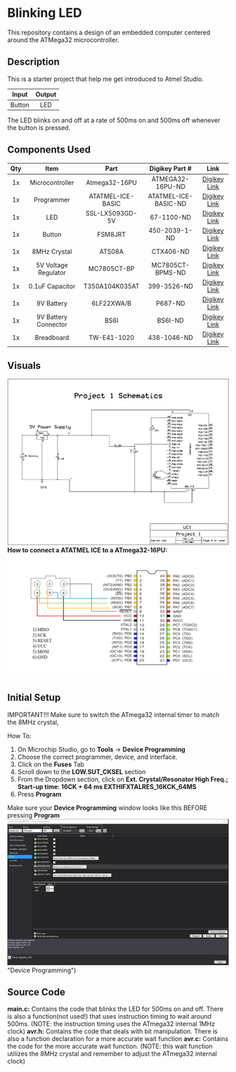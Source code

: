 # Blinking LED
 This repository contains a design of an embedded computer centered around the ATMega32 microcontroller.

Description
------
This is a starter project that help me get introduced to Atmel Studio.

| Input    | Output    |
| ---------|:---------:|
| Button   | LED       |  

The LED blinks on and off at a rate of 500ms on and 500ms off whenever the button is pressed.

Components Used
------
| Qty    | Item    | Part    | Digikey Part # | Link    | 
|:------:|:-------:|:-------:|:--------------:|:-------:|
| 1x     | Microcontroller | Atmega32-16PU | ATMEGA32-16PU-ND| [Digikey Link](https://www.digikey.com/en/products/detail/microchip-technology/ATMEGA32-16PU/739771?s=N4IgTCBcDaIIIBUCyBRA4nAzGAtARgDYAFAVRwDkAREAXQF8g) |
| 1x     | Programmer | ATATMEL-ICE-BASIC | ATATMEL-ICE-BASIC-ND | [Digikey Link](https://www.digikey.com/en/products/detail/microchip-technology/ATATMEL-ICE-BASIC/4753381?s=N4IgTCBcDaIIIBVEFkCiAZAtASQMKswCE4BlPTAOQBEQBdAXyA) | 
| 1x     | LED | SSL-LX5093GD-5V | 67-1100-ND | [Digikey Link](https://www.digikey.com/en/products/detail/lumex-opto-components-inc/SSL-LX5093GD-5V/270898?s=N4IgTCBcDaIGwHYC0BGFAGdSByAREAugL5A) |
| 1x     | Button | FSM8JRT | 450-2039-1-ND | [Digikey Link](https://www.digikey.com/en/products/detail/te-connectivity-alcoswitch-switches/FSM8JRT/4146916?s=N4IgTCBcDaICwFYAMBaMSDMBOFBGFAcgCIgC6AvkA) |
| 1x     | 8MHz Crystal | ATS08A | CTX406-ND | [Digikey Link](https://www.digikey.com/en/products/detail/cts-frequency-controls/ATS08A/280186?s=N4IgTCBcDaIMIBUAaAWADANgLQDkAiIAugL5A) |
| 1x     | 5V Voltage Regulator | MC7805CT-BP | MC7805CT-BPMS-ND | [Digikey Link](https://www.digikey.com/en/products/detail/micro-commercial-co/MC7805CT-BP/804682?s=N4IgTCBcDaILIGEDsAOADAVgQFQLQCEAFOAZVwDkAREAXQF8g) |
| 1x     | 0.1uF Capacitor | T350A104K035AT | 399-3526-ND | [Digikey Link](https://www.digikey.com/en/products/detail/kemet/T350A104K035AT/818388?s=N4IgTCBcDaIMwE4EFo4FYwDZkDkAiIAugL5A) |
| 1x     | 9V Battery | 6LF22XWA/B | P687-ND | [Digikey Link](https://www.digikey.com/en/products/detail/panasonic-bsg/6LF22XWA-B/5067196?s=N4IgTCBcDaIAoDYAcB2AtAOQCIgLoF8g) | 
| 1x     | 9V Battery Connector | BS6I | BS6I-ND | [Digikey Link](https://www.digikey.com/en/products/detail/mpd-memory-protection-devices/BS6I/32055?s=N4IgTCBcDaIEIGUBsBJAtAOQCIgLoF8g) |
| 1x     | Breadboard | TW-E41-1020 | 438-1046-ND | [Digikey Link](https://www.digikey.com/en/products/detail/twin-industries/TW-E41-1020/643112?s=N4IgTCBcDaICwGYAcBaAjABjgNhQOQBEQBdAXyA) |

Visuals
------
![Blinking LED Schematics](https://github.com/DarrenLee280/Blinking-LED/blob/main/Pictures/Project1Schematics.JPG "Blinking LED Schematics")
__How to connect a ATATMEL ICE to a ATmega32-16PU:__
![ATATMEL ICE Connection to an ATmega32-16PU](https://github.com/DarrenLee280/Blinking-LED/blob/main/Pictures/ATATMEL-ICE-BASIC%20Connector.png "ATATMEL Ice Connection to an Atmega32-16PU")

Initial Setup
------
IMPORTANT!!! Make sure to switch the ATmega32 internal timer to match the 8MHz crystal,

How To: 
1. On Microchip Studio, go to __Tools__ -> __Device Programming__
2. Choose the correct programmer, device, and interface.
3. Click on the __Fuses__ Tab
4. Scroll down to the __LOW.SUT_CKSEL__ section
5. From the Dropdown section, click on __Ext. Crystal/Resonator High Freq.; Start-up time: 16CK + 64 ms EXTHIFXTALRES_16KCK_64MS__
6. Press __Program__

Make sure your __Device Programming__ window looks like this BEFORE pressing __Program__
![Device Programming](https://github.com/DarrenLee280/Blinking-LED/blob/main/Pictures/Device%20Programming.JPG) "Device Programming")

Source Code
------
__main.c:__ Contains the code that blinks the LED for 500ms on and off. There is also a function(not used!) that uses instruction timing to wait around 500ms. (NOTE: the instruction timing uses the ATmega32 internal 1MHz clock)
__avr.h:__ Contains the code that deals with bit manipulation. There is also a function declaration for a more accurate wait function
__avr.c:__ Contains the code for the more accurate wait function. (NOTE: this wait function utilizes the 8MHz crystal and remember to adjust the ATmega32 internal clock)

